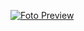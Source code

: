 [![Foto Preview](preview/20-projects-using-js-events.avif)](https://20essentials.github.io/20-projects-using-js-events)

